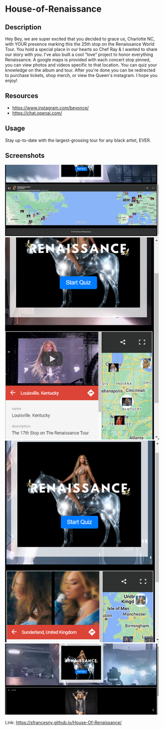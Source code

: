 # House-of-Renaissance
<!-- Personal Project -->

## Description 
Hey Bey, we are super excited that you decided to grace us, Charlotte NC, with YOUR presence marking this the 25th stop on the Renaissance World Tour. You hold a special place in our hearts so Chef Ray & I wanted to share our story with you. I’ve also built a cool “love” project to honor everything Renaissance. A google maps is provided with each concert stop pinned, you can view photos and videos specific to that location. You can quiz your knowledge on the album and tour. After you're done you can be redirected to purchase tickets, shop merch, or view the Queen's instagram. I hope you enjoy! 

## Resources 
- https://www.instagram.com/beyonce/
- https://chat.openai.com/


## Usage 
Stay up-to-date with the largest-grossing tour for any black artist, EVER. 


 ## Screenshots
<img src="Screenshot HoR.png"/>
<img src="Screenshot HoR-2.png"/>
<img src="Screenshot HoR-3.png"/>
<img src="Screenshot HoR-4.png"/>


Link: https://sfrancesny.github.io/House-Of-Renaissance/
